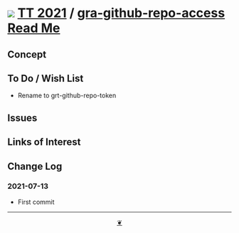 # [![](https://pushme-pullyou.github.io/tootoo-2021/lib/assets/icons/mark-github.svg )](https://github.com/pushme-pullyou/tootoo-2021/ "Source code on GitHub" ) [TT 2021]( https://pushme-pullyou.github.io/tootoo-2021/ "Home page" ) / [gra-github-repo-access Read Me]( https://pushme-pullyou.github.io/tootoo-2021/#lib/gra-github-repo-access/README.md)


<!--@@@
<div class=iframe-resize ><iframe src=https://pushme-pullyou.github.io/tootoo-2021/lib/gra-github-repo-access/ height=100% width=100% ></iframe></div>
_"gra-github-repo-access" in a resizable window. One finger to rotate. Two to zoom._


### Full Screen: ["gra-github-repo-access"]( https://pushme-pullyou.github.io/tootoo-2021/lib/gra-github-repo-access/)
@@@-->


## Concept


## To Do / Wish List

* Rename to grt-github-repo-token


## Issues


## Links of Interest


## Change Log

### 2021-07-13

* First commit


***

<center title="Hello! Click me to go up to the top" ><a class=aDingbat href=javascript:window.scrollTo(0,0);> ❦ </a></center>
